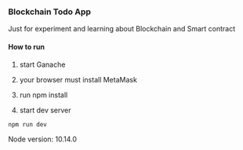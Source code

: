 ### Blockchain Todo App

Just for experiment and learning about Blockchain and Smart contract

#### How to run

1. start Ganache

2. your browser must install MetaMask

3. run npm install

4. start dev server

```
npm run dev
```

Node version: 10.14.0
